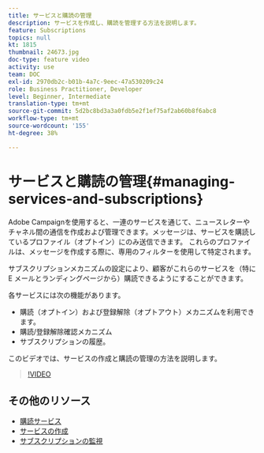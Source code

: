 ```yaml
---
title: サービスと購読の管理
description: サービスを作成し、購読を管理する方法を説明します。
feature: Subscriptions
topics: null
kt: 1815
thumbnail: 24673.jpg
doc-type: feature video
activity: use
team: DOC
exl-id: 2970db2c-b01b-4a7c-9eec-47a530209c24
role: Business Practitioner, Developer
level: Beginner, Intermediate
translation-type: tm+mt
source-git-commit: 5d2bc8bd3a3a0fdb5e2f1ef75af2ab60b8f6abc8
workflow-type: tm+mt
source-wordcount: '155'
ht-degree: 38%

---
```


# サービスと購読の管理{#managing-services-and-subscriptions}

Adobe Campaignを使用すると、一連のサービスを通じて、ニュースレターやチャネル間の通信を作成および管理できます。メッセージは、サービスを購読しているプロファイル（オプトイン）にのみ送信できます。 これらのプロファイルは、メッセージを作成する際に、専用のフィルターを使用して特定されます。

サブスクリプションメカニズムの設定により、顧客がこれらのサービスを（特に E メールとランディングページから）購読できるようにすることができます。

各サービスには次の機能があります。

* 購読（オプトイン）および登録解除（オプトアウト）メカニズムを利用できます。
* 購読/登録解除確認メカニズム
* サブスクリプションの履歴。

このビデオでは、サービスの作成と購読の管理の方法を説明します。

>[!VIDEO](https://video.tv.adobe.com/v/24673?quality=12)

## その他のリソース

* [購読サービス](https://docs.adobe.com/content/help/en/campaign-standard/using/managing-processes-and-data/data-management-activities/subscription-services.html)
* [サービスの作成](https://docs.adobe.com/content/help/en/campaign-standard/using/profiles-and-audiences/managing-subscriptions/creating-a-service.html)
* [サブスクリプションの監視](https://docs.adobe.com/content/help/en/campaign-standard/using/profiles-and-audiences/managing-subscriptions/monitoring-subscriptions.html)
